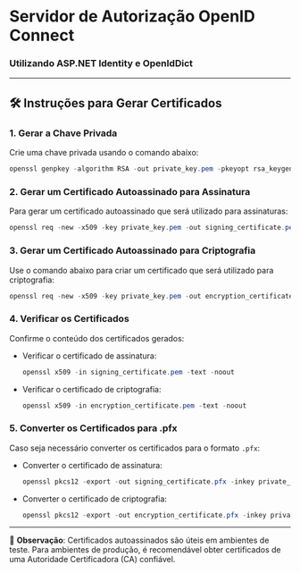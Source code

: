 # Servidor de Autorização OpenID Connect
### Utilizando ASP.NET Identity e OpenIdDict

---

## 🛠️ Instruções para Gerar Certificados

### 1. Gerar a Chave Privada
Crie uma chave privada usando o comando abaixo:
```powershell
openssl genpkey -algorithm RSA -out private_key.pem -pkeyopt rsa_keygen_bits:2048
```

### 2. Gerar um Certificado Autoassinado para Assinatura
Para gerar um certificado autoassinado que será utilizado para assinaturas:
```powershell
openssl req -new -x509 -key private_key.pem -out signing_certificate.pem -days 365
```

### 3. Gerar um Certificado Autoassinado para Criptografia
Use o comando abaixo para criar um certificado que será utilizado para criptografia:
```powershell
openssl req -new -x509 -key private_key.pem -out encryption_certificate.pem -days 365 
```

### 4. Verificar os Certificados
Confirme o conteúdo dos certificados gerados:
- Verificar o certificado de assinatura:
  ```powershell
  openssl x509 -in signing_certificate.pem -text -noout 
  ```
- Verificar o certificado de criptografia:
  ```powershell
  openssl x509 -in encryption_certificate.pem -text -noout 
  ```

### 5. Converter os Certificados para .pfx
Caso seja necessário converter os certificados para o formato `.pfx`:

- Converter o certificado de assinatura:
  ```powershell
  openssl pkcs12 -export -out signing_certificate.pfx -inkey private_key.pem -in signing_certificate.pem 
  ```
  
- Converter o certificado de criptografia:
  ```powershell
  openssl pkcs12 -export -out encryption_certificate.pfx -inkey private_key.pem -in encryption_certificate.pem 
  ```

---

📝 **Observação**: Certificados autoassinados são úteis em ambientes de teste. Para ambientes de produção, é recomendável obter certificados de uma Autoridade Certificadora (CA) confiável.